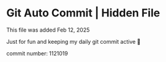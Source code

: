 # Git Auto Commit | Hidden File

This file was added Feb 12, 2025

Just for fun and keeping my daily git commit active 🤪

commit number: 1121019
